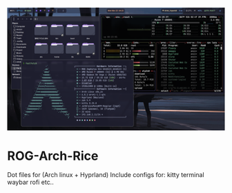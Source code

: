![Repo Banner](https://raw.githubusercontent.com/anzzzr/ROG-Arch-Rice/main/assests/banner.png)

# ROG-Arch-Rice

Dot files for (Arch linux + Hyprland)
Include configs for:
kitty terminal
waybar
rofi etc..
